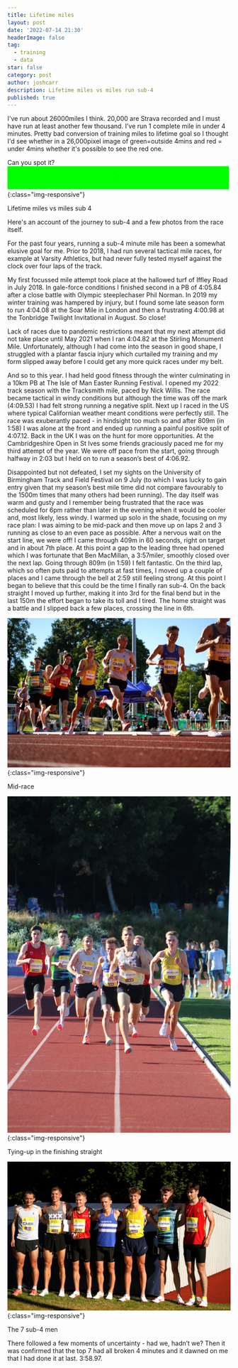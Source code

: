 ```yaml
---
title: Lifetime miles 
layout: post
date: '2022-07-14 21:30'
headerImage: false
tag:
  - training
  - data
star: false
category: post
author: joshcarr
description: Lifetime miles vs miles run sub-4
published: true
---
```


I've run about 26000miles I think. 20,000 are Strava recorded and I must have run at least another few thousand. I've run 1 complete mile in under 4 minutes. Pretty bad conversion of training miles to lifetime goal so I thought I'd see whether in a 26,000pixel image of green=outside 4mins and red = under 4mins whether it's possible to see the red one.

Can you spot it?
![Before vs After](/assets/images/sub4/sub4.png){:class="img-responsive"}
<figcaption>Lifetime miles vs miles sub 4</figcaption>


Here's an account of the journey to sub-4 and a few photos from the race itself.

For the past four years, running a sub-4 minute mile has been a somewhat elusive goal for me. Prior to 2018, I had run several tactical mile races, for example at Varsity Athletics, but had never fully tested myself against the clock over four laps of the track. 

My first focussed mile attempt took place at the hallowed turf of Iffley Road in July 2018. In gale-force conditions I finished second in a PB of 4:05.84 after a close battle with Olympic steeplechaser Phil Norman. In 2019 my winter training was hampered by injury, but I found some late season form to run 4:04.08 at the Soar Mile in London and then a frustrating 4:00.98 at the Tonbridge Twilight Invitational in August. So close! 

Lack of races due to pandemic restrictions meant that my next attempt did not take place until May 2021 when I ran 4:04.82 at the Stirling Monument Mile. Unfortunately, although I had come into the season in good shape, I struggled with a plantar fascia injury which curtailed my training and my form slipped away before I could get any more quick races under my belt. 

And so to this year. I had held good fitness through the winter culminating in a 10km PB at The Isle of Man Easter Running Festival. I opened my 2022 track season with the Tracksmith mile, paced by Nick Willis. The race became tactical in windy conditions but although the time was off the mark (4:09.53) I had felt strong running a negative split. 
Next up I raced in the US where typical Californian weather meant conditions were perfectly still. The race was exuberantly paced - in hindsight too much so and after 809m (in 1:58) I was alone at the front and ended up running a painful positive split of 4:07.12. Back in the UK I was on the hunt for more opportunities. At the Cambridgeshire Open in St Ives some friends graciously paced me for my third attempt of the year.  We were off pace from the start, going through halfway in 2:03 but I held on to run a season’s best of 4:06.92. 

Disappointed but not defeated, I set my sights on the University of Birmingham Track and Field Festival on 9 July (to which I was lucky to gain entry given that my season’s best mile time did not compare favourably to the 1500m times that many others had been running). The day itself was warm and gusty and I remember being frustrated that the race was scheduled for 6pm rather than later in the evening when it would be cooler and, most likely, less windy. I warmed up solo in the shade, focusing on my race plan: I was aiming to be mid-pack and then move up on laps 2 and 3 running as close to an even pace as possible. After a nervous wait on the start line, we were off! I came through 409m in 60 seconds, right on target and in about 7th place. At this point a gap to the leading three had opened which I was fortunate that Ben MacMillan, a 3:57miler, smoothly closed over the next lap. Going through 809m (in 1:59) I felt fantastic. On the third lap, which so often puts paid to attempts at fast times, I moved up a couple of places and I came through the bell at 2:59 still feeling strong. At this point I began to believe that this could be the time I finally ran sub-4. On the back straight I moved up further, making it into 3rd for the final bend but in the last 150m the effort began to take its toll and I tired. The home straight was a battle and I slipped back a few places, crossing the line in 6th.

![Before vs After](/assets/images/sub4/running.jpg){:class="img-responsive"}
<figcaption>Mid-race</figcaption>

![Before vs After](/assets/images/sub4/finish.jpg){:class="img-responsive"}
<figcaption>Tying-up in the finishing straight</figcaption>

![Before vs After](/assets/images/sub4/7sub4.jpg){:class="img-responsive"}
<figcaption>The 7 sub-4 men</figcaption>


There followed a few moments of uncertainty - had we, hadn’t we? Then it was confirmed that the top 7 had all broken 4 minutes and it dawned on me that I had done it at last. 3:58.97. 




